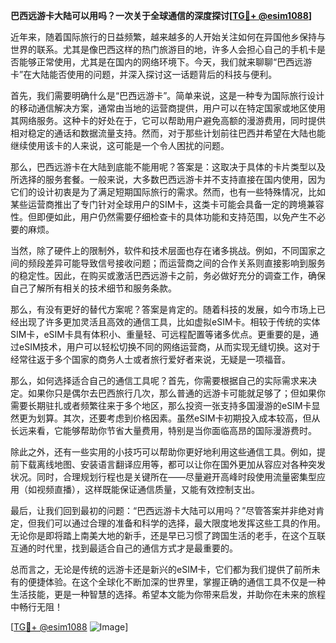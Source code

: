 **巴西远游卡大陆可以用吗？一次关于全球通信的深度探讨[[TG💪+ @esim1088](https://t.me/s/esim1088)]**

近年来，随着国际旅行的日益频繁，越来越多的人开始关注如何在异国他乡保持与世界的联系。尤其是像巴西这样的热门旅游目的地，许多人会担心自己的手机卡是否能够正常使用，尤其是在国内的网络环境下。今天，我们就来聊聊“巴西远游卡”在大陆能否使用的问题，并深入探讨这一话题背后的科技与便利。

首先，我们需要明确什么是“巴西远游卡”。简单来说，这是一种专为国际旅行设计的移动通信解决方案，通常由当地的运营商提供，用户可以在特定国家或地区使用其网络服务。这种卡的好处在于，它可以帮助用户避免高额的漫游费用，同时提供相对稳定的通话和数据流量支持。然而，对于那些计划前往巴西并希望在大陆也能继续使用该卡的人来说，这可能是一个令人困扰的问题。

那么，巴西远游卡在大陆到底能不能用呢？答案是：这取决于具体的卡片类型以及所选择的服务套餐。一般来说，大多数巴西远游卡并不支持直接在国内使用，因为它们的设计初衷是为了满足短期国际旅行的需求。然而，也有一些特殊情况，比如某些运营商推出了专门针对全球用户的SIM卡，这类卡可能会具备一定的跨境兼容性。但即便如此，用户仍然需要仔细检查卡的具体功能和支持范围，以免产生不必要的麻烦。

当然，除了硬件上的限制外，软件和技术层面也存在诸多挑战。例如，不同国家之间的频段差异可能导致信号接收问题；而运营商之间的合作关系则直接影响到服务的稳定性。因此，在购买或激活巴西远游卡之前，务必做好充分的调查工作，确保自己了解所有相关的技术细节和服务条款。

那么，有没有更好的替代方案呢？答案是肯定的。随着科技的发展，如今市场上已经出现了许多更加灵活且高效的通信工具，比如虚拟eSIM卡。相较于传统的实体SIM卡，eSIM卡具有体积小、重量轻、可远程配置等诸多优点。更重要的是，通过eSIM技术，用户可以轻松切换不同的网络运营商，从而实现无缝切换。这对于经常往返于多个国家的商务人士或者旅行爱好者来说，无疑是一项福音。

那么，如何选择适合自己的通信工具呢？首先，你需要根据自己的实际需求来决定。如果你只是偶尔去巴西旅行几次，那么普通的远游卡可能就足够了；但如果你需要长期驻扎或者频繁往来于多个地区，那么投资一张支持多国漫游的eSIM卡显然更为划算。其次，还要考虑到价格因素。虽然eSIM卡初期投入成本较高，但从长远来看，它能够帮助你节省大量费用，特别是当你面临高昂的国际漫游费时。

除此之外，还有一些实用的小技巧可以帮助你更好地利用这些通信工具。例如，提前下载离线地图、安装语言翻译应用等，都可以让你在国外更加从容应对各种突发状况。同时，合理规划行程也是关键所在——尽量避开高峰时段使用流量密集型应用（如视频直播），这样既能保证通信质量，又能有效控制支出。

最后，让我们回到最初的问题：“巴西远游卡大陆可以用吗？”尽管答案并非绝对肯定，但我们可以通过合理的准备和科学的选择，最大限度地发挥这些工具的作用。无论你是即将踏上南美大地的新手，还是早已习惯了跨国生活的老手，在这个互联互通的时代里，找到最适合自己的通信方式才是最重要的。

总而言之，无论是传统的远游卡还是新兴的eSIM卡，它们都为我们提供了前所未有的便捷体验。在这个全球化不断加深的世界里，掌握正确的通信工具不仅是一种生活技能，更是一种智慧的选择。希望本文能为你带来启发，并助你在未来的旅程中畅行无阻！

[[TG💪+ @esim1088](https://t.me/s/esim1088) ![Image](https://i.postimg.cc/4NQfJmqS/Snipaste-2025-05-13-00-14-12.png)]
